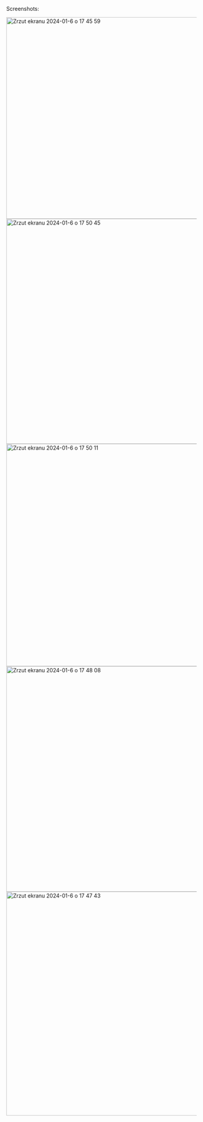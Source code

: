 Screenshots:


<img width="533" alt="Zrzut ekranu 2024-01-6 o 17 45 59" src="https://github.com/MateuszMusial/MusicApp/assets/101057411/b65a437d-b928-47bc-8fa3-8414c2b87869">

<img width="595" alt="Zrzut ekranu 2024-01-6 o 17 50 45" src="https://github.com/MateuszMusial/MusicApp/assets/101057411/95452ebd-8d34-403a-a3de-d83b1b171de9">
<img width="588" alt="Zrzut ekranu 2024-01-6 o 17 50 11" src="https://github.com/MateuszMusial/MusicApp/assets/101057411/0d3938cb-cbd7-4bf1-8984-5985793e04cb">
<img width="596" alt="Zrzut ekranu 2024-01-6 o 17 48 08" src="https://github.com/MateuszMusial/MusicApp/assets/101057411/691fec33-0f9c-4fac-9cda-994527e7b82d">
<img width="592" alt="Zrzut ekranu 2024-01-6 o 17 47 43" src="https://github.com/MateuszMusial/MusicApp/assets/101057411/f8349ef3-7d0a-4e47-955a-34e0af04fb85">
